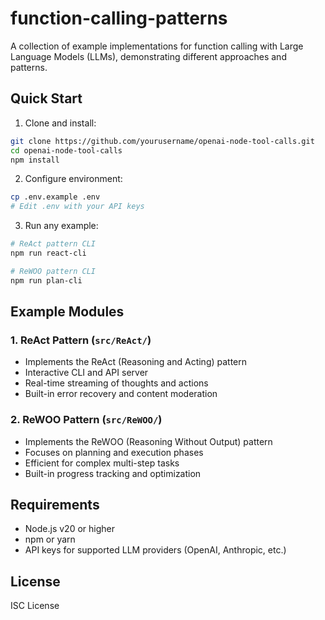 # function-calling-patterns

A collection of example implementations for function calling with Large Language Models (LLMs), demonstrating different approaches and patterns.

## Quick Start

1. Clone and install:

```bash
git clone https://github.com/yourusername/openai-node-tool-calls.git
cd openai-node-tool-calls
npm install
```

2. Configure environment:

```bash
cp .env.example .env
# Edit .env with your API keys
```

3. Run any example:

```bash
# ReAct pattern CLI
npm run react-cli

# ReWOO pattern CLI
npm run plan-cli
```

## Example Modules

### 1. ReAct Pattern (`src/ReAct/`)

- Implements the ReAct (Reasoning and Acting) pattern
- Interactive CLI and API server
- Real-time streaming of thoughts and actions
- Built-in error recovery and content moderation

### 2. ReWOO Pattern (`src/ReWOO/`)

- Implements the ReWOO (Reasoning Without Output) pattern
- Focuses on planning and execution phases
- Efficient for complex multi-step tasks
- Built-in progress tracking and optimization

## Requirements

- Node.js v20 or higher
- npm or yarn
- API keys for supported LLM providers (OpenAI, Anthropic, etc.)

## License

ISC License
